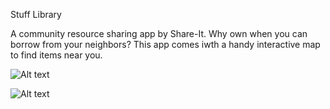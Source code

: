 Stuff Library

A community resource sharing app by Share-It. Why own when you can borrow from your neighbors? This app comes iwth a handy interactive map to find items near you. 

<img
  src="/Frontend/Images/login_screenshot.png"
  alt="Alt text"
  title="Optional title"
  style="display: inline-block; margin: 0 auto; max-width: 300px">

  <img
  src="/Frontend/Images/homepage_screenshot.png"
  alt="Alt text"
  title="Optional title"
  style="display: inline-block; margin: 0 auto; max-width: 300px">
